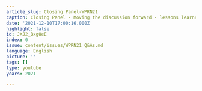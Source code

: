 ```yaml
---
article_slug: Closing Panel-WPRN21
caption: Closing Panel - Moving the discussion forward - lessons learned and next steps
date: '2021-12-10T17:00:16.000Z'
highlight: false
id: JXJ2_BxgOeE
index: 0
issue: content/issues/WPRN21 Q&As.md
language: English
picture: ''
tags: []
type: youtube
years: 2021

---
```

